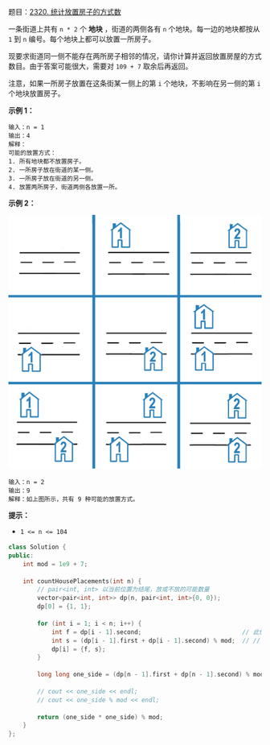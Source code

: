 题目：[2320. 统计放置房子的方式数](https://leetcode.cn/problems/count-number-of-ways-to-place-houses/)

一条街道上共有 `n * 2` 个 **地块** ，街道的两侧各有 `n` 个地块。每一边的地块都按从 `1` 到 `n` 编号。每个地块上都可以放置一所房子。

现要求街道同一侧不能存在两所房子相邻的情况，请你计算并返回放置房屋的方式数目。由于答案可能很大，需要对 `109 + 7` 取余后再返回。

注意，如果一所房子放置在这条街某一侧上的第 `i` 个地块，不影响在另一侧的第 `i` 个地块放置房子。

**示例 1：**

```
输入：n = 1
输出：4
解释：
可能的放置方式：
1. 所有地块都不放置房子。
2. 一所房子放在街道的某一侧。
3. 一所房子放在街道的另一侧。
4. 放置两所房子，街道两侧各放置一所。
```

**示例 2：**

![img](../../img/arrangements.png)

```
输入：n = 2
输出：9
解释：如上图所示，共有 9 种可能的放置方式。
```

**提示：**

- `1 <= n <= 104`



```cpp
class Solution {
public:
    int mod = 1e9 + 7;

    int countHousePlacements(int n) {
        // pair<int, int> 以当前位置为结尾，放或不放的可能数量
        vector<pair<int, int>> dp(n, pair<int, int>{0, 0});
        dp[0] = {1, 1};

        for (int i = 1; i < n; i++) {
            int f = dp[i - 1].second;                            // 此位置放，前面一定不能放
            int s = (dp[i - 1].first + dp[i - 1].second) % mod;  // // 此位置不放，前面可能不能放，可能不放
            dp[i] = {f, s};
        }

        long long one_side = (dp[n - 1].first + dp[n - 1].second) % mod;

        // cout << one_side << endl;
        // cout << one_side % mod << endl;

        return (one_side * one_side) % mod;
    }
};
```

